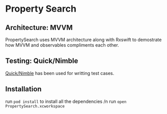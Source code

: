 # Property Search

## Architecture: MVVM
PropertySearch uses MVVM architecture along with Rxswift to demostrate how MVVM and observables compliments each other.

## Testing: Quick/Nimble
[Quick/Nimble](https://github.com/Quick/Nimble) has been used for writting test cases.

## Installation 
run ```pod install``` to install all the dependencies /n
run ```open PropertySearch.xcworkspace```
